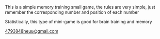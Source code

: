 This is a simple memory training small game, the rules are very simple, just remember the corresponding number and position of each number

Statistically, this type of mini-game is good for brain training and memory

4793848heuu@gmail.com
